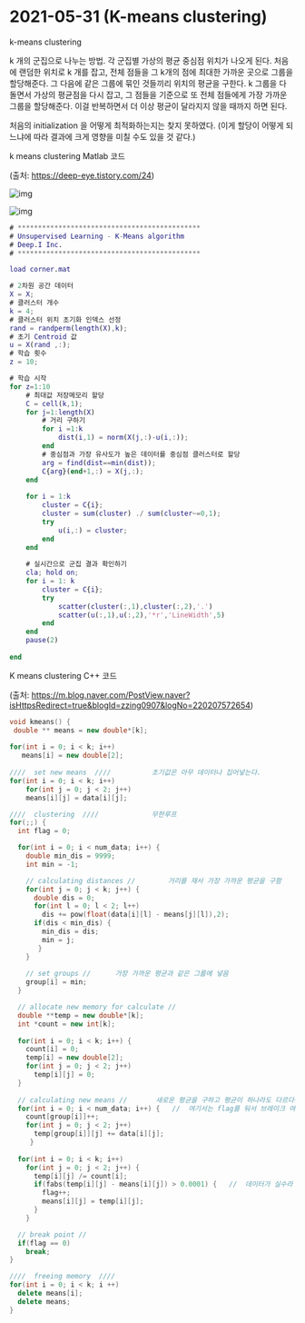 # 2021-05-31 (K-means clustering)

k-means clustering

k 개의 군집으로 나누는 방법. 각 군집별 가상의 평균 중심점 위치가 나오게 된다. 처음에 랜덤한 위치로 k 개를 잡고, 전체 점들을 그 k개의 점에 최대한 가까운 곳으로 그룹을 할당해준다. 그 다음에 같은 그룹에 묶인 것들끼리 위치의 평균을 구한다. k 그룹을 다 돌면서 가상의 평균점을 다시 잡고, 그 점들을 기준으로 또 전체 점들에게 가장 가까운 그룹을 할당해준다. 이걸 반복하면서 더 이상 평균이 달라지지 않을 때까지 하면 된다.

처음의 initialization 을 어떻게 최적화하는지는 찾지 못하였다. (이게 할당이 어떻게 되느냐에 따라 결과에 크게 영향을 미칠 수도 있을 것 같다.)



k means clustering Matlab 코드

(출처: https://deep-eye.tistory.com/24)

![img](https://blog.kakaocdn.net/dn/UcvMG/btqN2UlFWpX/hyjtiFU1cM8BSdplviQ0y1/img.png)

![img](https://blog.kakaocdn.net/dn/57c0Q/btqN6TGwbbh/0VG1kYhb5xajVO6LYYni20/img.gif)
```matlab
# *********************************************
# Unsupervised Learning - K-Means algorithm
# Deep.I Inc.
# *********************************************

load corner.mat

# 2차원 공간 데이터
X = X;
# 클러스터 개수
k = 4;                       
# 클러스터 위치 초기화 인덱스 선정
rand = randperm(length(X),k);
# 초기 Centroid 값
u = X(rand ,:);
# 학습 횟수
z = 10;

# 학습 시작
for z=1:10
    # 최대값 저장메모리 할당
    C = cell(k,1);
    for j=1:length(X)
        # 거리 구하기
        for i =1:k
            dist(i,1) = norm(X(j,:)-u(i,:));
        end
        # 중심점과 가장 유사도가 높은 데이터를 중심점 클러스터로 할당
        arg = find(dist==min(dist));
        C{arg}(end+1,:) = X(j,:);
    end
   
    for i = 1:k
        cluster = C{i};
        cluster = sum(cluster) ./ sum(cluster~=0,1);
        try
            u(i,:) = cluster;
        end
    end
    
    # 실시간으로 군집 결과 확인하기
    cla; hold on;
    for i = 1: k
        cluster = C{i};
        try
            scatter(cluster(:,1),cluster(:,2),'.')
            scatter(u(:,1),u(:,2),'*r','LineWidth',5)
        end
    end
    pause(2)
    
end
```



K means clustering C++ 코드 

(출처: https://m.blog.naver.com/PostView.naver?isHttpsRedirect=true&blogId=zzing0907&logNo=220207572654)

```c++
void kmeans() {
 double ** means = new double*[k];
 
for(int i = 0; i < k; i++)
   means[i] = new double[2];
 
////  set new means  ////          초기값은 아무 데이터나 집어넣는다.
for(int i = 0; i < k; i++) 
    for(int j = 0; j < 2; j++)
    means[i][j] = data[i][j]; 

////  clustering  ////             무한루프
for(;;) {
  int flag = 0;

  for(int i = 0; i < num_data; i++) { 
    double min_dis = 9999;
    int min = -1;

    // calculating distances //        거리를 재서 가장 가까운 평균을 구함
    for(int j = 0; j < k; j++) {
      double dis = 0;
      for(int l = 0; l < 2; l++)
        dis += pow(float(data[i][l] - means[j][l]),2);
      if(dis < min_dis) {
        min_dis = dis;
        min = j;
       }
    }
       
    // set groups //      가장 가까운 평균과 같은 그룹에 넣음
    group[i] = min;
  }

  // allocate new memory for calculate //
  double **temp = new double*[k];
  int *count = new int[k];
 
  for(int i = 0; i < k; i++) {
    count[i] = 0;
    temp[i] = new double[2];
    for(int j = 0; j < 2; j++)
      temp[i][j] = 0;
  }
 
  // calculating new means //       새로운 평균을 구하고 평균이 하나라도 다르다면 다시계산
  for(int i = 0; i < num_data; i++) { ​  //  여기서는 flag를 둬서 브레이크 여부를 결정함
    count[group[i]]++;
    for(int j = 0; j < 2; j++)
      temp[group[i]][j] += data[i][j];
     }
    
  for(int i = 0; i < k; i++)
    for(int j = 0; j < 2; j++) {
      temp[i][j] /= count[i];
      if(fabs(temp[i][j] - means[i][j]) > 0.0001) {   //  데이터가 실수라 오차가 있는 것 같아서 오차범위를 0.0001로 둠
        flag++;
        means[i][j] = temp[i][j];
      }
    }

  // break point //
  if(flag == 0)
    break;
}

////  freeing memory  ////
for(int i = 0; i < k; i ++)
  delete means[i];
  delete means;
}
```

